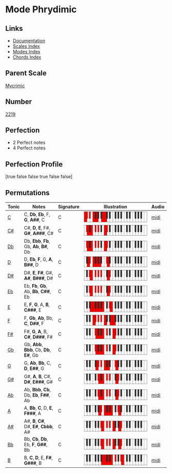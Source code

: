 # Mode Phrydimic

## Links

- [Documentation](index.md)
- [Scales Index](Scales.md)
- [Modes Index](Modes.md)
- [Chords Index](Chords.md)

## Parent Scale

[Mycrimic](ScaleMycrimic.md)

## Number

[2219](https://ianring.com/musictheory/scales/2219)

## Perfection

- 2 Perfect notes
- 4 Perfect notes

## Perfection Profile

[true false false true false false]

## Permutations

| Tonic | Notes | Signature | Illustration | Audio |
|-------|-------|-----------|--------------|-------|
| [C](ModeCNaturalPhrydimic.md) | C, **Db**, **Eb**, F, **G**, **A##**, C | C | ![CNaturalPhrydimic](ModeCNaturalPhrydimic.png) | [midi](https://github.com/edipermadi/music/blob/main/docs/ModeCNaturalPhrydimic.mid?raw=true) |
| [C#](ModeCSharpPhrydimic.md) | C#, **D**, **E**, F#, **G#**, **A###**, C# | C | ![CSharpPhrydimic](ModeCSharpPhrydimic.png) | [midi](https://github.com/edipermadi/music/blob/main/docs/ModeCSharpPhrydimic.mid?raw=true) |
| [Db](ModeDFlatPhrydimic.md) | Db, **Ebb**, **Fb**, Gb, **Ab**, **B#**, Db | C | ![DFlatPhrydimic](ModeDFlatPhrydimic.png) | [midi](https://github.com/edipermadi/music/blob/main/docs/ModeDFlatPhrydimic.mid?raw=true) |
| [D](ModeDNaturalPhrydimic.md) | D, **Eb**, **F**, G, **A**, **B##**, D | C | ![DNaturalPhrydimic](ModeDNaturalPhrydimic.png) | [midi](https://github.com/edipermadi/music/blob/main/docs/ModeDNaturalPhrydimic.mid?raw=true) |
| [D#](ModeDSharpPhrydimic.md) | D#, **E**, **F#**, G#, **A#**, **B###**, D# | C | ![DSharpPhrydimic](ModeDSharpPhrydimic.png) | [midi](https://github.com/edipermadi/music/blob/main/docs/ModeDSharpPhrydimic.mid?raw=true) |
| [Eb](ModeEFlatPhrydimic.md) | Eb, **Fb**, **Gb**, Ab, **Bb**, **C##**, Eb | C | ![EFlatPhrydimic](ModeEFlatPhrydimic.png) | [midi](https://github.com/edipermadi/music/blob/main/docs/ModeEFlatPhrydimic.mid?raw=true) |
| [E](ModeENaturalPhrydimic.md) | E, **F**, **G**, A, **B**, **C###**, E | C | ![ENaturalPhrydimic](ModeENaturalPhrydimic.png) | [midi](https://github.com/edipermadi/music/blob/main/docs/ModeENaturalPhrydimic.mid?raw=true) |
| [F](ModeFNaturalPhrydimic.md) | F, **Gb**, **Ab**, Bb, **C**, **D##**, F | C | ![FNaturalPhrydimic](ModeFNaturalPhrydimic.png) | [midi](https://github.com/edipermadi/music/blob/main/docs/ModeFNaturalPhrydimic.mid?raw=true) |
| [F#](ModeFSharpPhrydimic.md) | F#, **G**, **A**, B, **C#**, **D###**, F# | C | ![FSharpPhrydimic](ModeFSharpPhrydimic.png) | [midi](https://github.com/edipermadi/music/blob/main/docs/ModeFSharpPhrydimic.mid?raw=true) |
| [Gb](ModeGFlatPhrydimic.md) | Gb, **Abb**, **Bbb**, Cb, **Db**, **E#**, Gb | C | ![GFlatPhrydimic](ModeGFlatPhrydimic.png) | [midi](https://github.com/edipermadi/music/blob/main/docs/ModeGFlatPhrydimic.mid?raw=true) |
| [G](ModeGNaturalPhrydimic.md) | G, **Ab**, **Bb**, C, **D**, **E##**, G | C | ![GNaturalPhrydimic](ModeGNaturalPhrydimic.png) | [midi](https://github.com/edipermadi/music/blob/main/docs/ModeGNaturalPhrydimic.mid?raw=true) |
| [G#](ModeGSharpPhrydimic.md) | G#, **A**, **B**, C#, **D#**, **E###**, G# | C | ![GSharpPhrydimic](ModeGSharpPhrydimic.png) | [midi](https://github.com/edipermadi/music/blob/main/docs/ModeGSharpPhrydimic.mid?raw=true) |
| [Ab](ModeAFlatPhrydimic.md) | Ab, **Bbb**, **Cb**, Db, **Eb**, **F##**, Ab | C | ![AFlatPhrydimic](ModeAFlatPhrydimic.png) | [midi](https://github.com/edipermadi/music/blob/main/docs/ModeAFlatPhrydimic.mid?raw=true) |
| [A](ModeANaturalPhrydimic.md) | A, **Bb**, **C**, D, **E**, **F###**, A | C | ![ANaturalPhrydimic](ModeANaturalPhrydimic.png) | [midi](https://github.com/edipermadi/music/blob/main/docs/ModeANaturalPhrydimic.mid?raw=true) |
| [A#](ModeASharpPhrydimic.md) | A#, **B**, **C#**, D#, **E#**, **Cbbb**, A# | C | ![ASharpPhrydimic](ModeASharpPhrydimic.png) | [midi](https://github.com/edipermadi/music/blob/main/docs/ModeASharpPhrydimic.mid?raw=true) |
| [Bb](ModeBFlatPhrydimic.md) | Bb, **Cb**, **Db**, Eb, **F**, **G##**, Bb | C | ![BFlatPhrydimic](ModeBFlatPhrydimic.png) | [midi](https://github.com/edipermadi/music/blob/main/docs/ModeBFlatPhrydimic.mid?raw=true) |
| [B](ModeBNaturalPhrydimic.md) | B, **C**, **D**, E, **F#**, **G###**, B | C | ![BNaturalPhrydimic](ModeBNaturalPhrydimic.png) | [midi](https://github.com/edipermadi/music/blob/main/docs/ModeBNaturalPhrydimic.mid?raw=true) |
